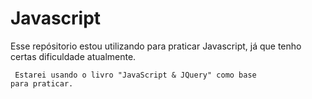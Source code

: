 
# Javascript

Esse repósitorio estou utilizando para praticar Javascript, já que tenho certas dificuldade atualmente.

<code> Estarei usando o livro "JavaScript & JQuery" como base para praticar.
